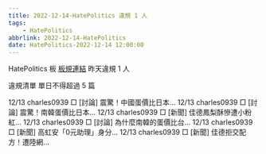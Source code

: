 ```yaml
---
title: 2022-12-14-HatePolitics 違規 1 人
tags:
    - HatePolitics
abbrlink: 2022-12-14-HatePolitics
date: HatePolitics-2022-12-14 12:00:00
---
```

HatePolitics 板 [板規連結](https://www.ptt.cc/bbs/HatePolitics/M.1617115262.A.D60.html)
昨天違規 1 人
<!-- more -->

違規清單
單日不得超過 5 篇

12/13 charles0939 □ [討論] 震驚！中國蛋價比日本…
12/13 charles0939 □ [討論] 震驚！南韓蛋價比日本…
12/13 charles0939 □ [新聞] 佳德鳳梨酥慘遭小粉紅…
12/13 charles0939 □ [討論] 為什麼南韓的蛋價比台…
12/13 charles0939 □ [新聞] 高虹安「0元助理」身分…
12/13 charles0939 □ [新聞] 佳德拒交配方！遭陸網…